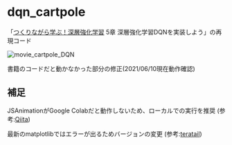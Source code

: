 # dqn_cartpole
「[つくりながら学ぶ！深層強化学習](https://www.amazon.co.jp/%E3%81%A4%E3%81%8F%E3%82%8A%E3%81%AA%E3%81%8C%E3%82%89%E5%AD%A6%E3%81%B6-%E6%B7%B1%E5%B1%A4%E5%BC%B7%E5%8C%96%E5%AD%A6%E7%BF%92-PyTorch%E3%81%AB%E3%82%88%E3%82%8B%E5%AE%9F%E8%B7%B5%E3%83%97%E3%83%AD%E3%82%B0%E3%83%A9%E3%83%9F%E3%83%B3%E3%82%B0-%E6%A0%AA%E5%BC%8F%E4%BC%9A%E7%A4%BE%E9%9B%BB%E9%80%9A%E5%9B%BD%E9%9A%9B%E6%83%85%E5%A0%B1%E3%82%B5%E3%83%BC%E3%83%93%E3%82%B9-%E5%B0%8F%E5%B7%9D%E9%9B%84%E5%A4%AA%E9%83%8E/dp/4839965625) 5章 深層強化学習DQNを実装しよう」の再現コード

![movie_cartpole_DQN](https://user-images.githubusercontent.com/38304075/121576173-194d4700-ca63-11eb-94c3-7b9406c0d2bf.gif)


書籍のコードだと動かなかった部分の修正(2021/06/10現在動作確認)

## 補足
JSAnimationがGoogle Colabだと動作しないため、ローカルでの実行を推奨
(参考:[Qiita](https://qiita.com/pocokhc/items/a8120b0abd5941dd7a9f#googlecolaboratory-%E3%81%A7%E5%AE%9F%E8%A1%8C%E3%81%97%E3%81%A6%E8%A1%A8%E7%A4%BA%E3%81%99%E3%82%8B))

最新のmatplotlibではエラーが出るためバージョンの変更
(参考:[teratail](https://teratail.com/questions/250202))
